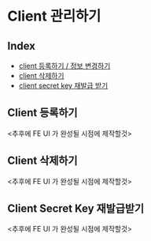 # Client 관리하기

## Index

* [client 등록하기 / 정보 변경하기](client.md#client-등록하기)
* [client 삭제하기](client.md#client-삭제하기)
* [client secret key 재발급 받기](client.md#client-secret-key-재발급받기)

## Client 등록하기

&lt;추후에 FE UI 가 완성될 시점에 제작할것&gt;

## Client 삭제하기

&lt;추후에 FE UI 가 완성될 시점에 제작할것&gt;

## Client Secret Key 재발급받기

&lt;추후에 FE UI 가 완성될 시점에 제작할것&gt;

